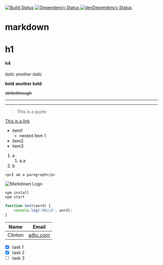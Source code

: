 <!-- badges -->
[![Build Status](https://travis-ci.org/clintonpuge/rest-shop.png?branch=master)](https://travis-ci.org/clintonpuge/rest-shop)
<a href="https://david-dm.org/clintonpuge/rest-shop">
  <img src="https://david-dm.org/clintonpuge/rest-shop.svg" alt="Dependency Status" />
</a>
<a href="https://david-dm.org/clintonpuge/rest-shop">
  <img src="https://david-dm.org/clintonpuge/rest-shop/dev-status.svg" alt="devDependency Status" />
</a>
# markdown
<!-- headings -->
# h1
#### h4

<!-- italics -->
*italic*
_another italic_

<!-- strong/bold -->
**bold**
__another bold__

<!-- strikethrough -->
~~strikethrough~~

<!-- horizontal rule -->
---
___

<!-- blockquote -->
>This is a quote

<!-- links -->
[This is a link](http://www.google.com)

<!-- ul -->
* item1
    * nested item 1
* item2
* item3

<!-- ol -->
1. a
    1. a.a
2. b

<!-- Inline Code Block -->
`<p>I am a paragraph</p>`

<!-- images -->
![Markdown Logo](https://markdown-here.com/img/icon256.png)

<!-- github markdown -->
```bash
npm install
npm start
```
```javascript
function test(word) {
    console.log('HELLO', word);
}
```
<!-- tables -->
|Name    | Email |
|--------|-------|
|Clinton |a@c.com|

<!-- task list -->
* [x] task 1
* [x] task 2
* [ ] task 3
<!-- end of github markdown -->


